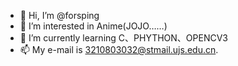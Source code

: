 - 👋 Hi, I’m @forsping
- 👀 I’m interested in Anime(JOJO……)
- 🌱 I’m currently learning C、PHYTHON、OPENCV3
- 📫 My e-mail is 3210803032@stmail.ujs.edu.cn.

<!---
forsping/forsping is a ✨ special ✨ repository because its `README.md` (this file) appears on your GitHub profile.
You can click the Preview link to take a look at your changes.
--->
